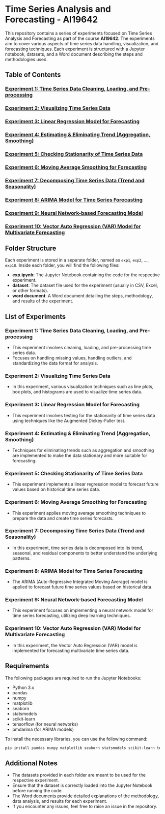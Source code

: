 # Time Series Analysis and Forecasting - AI19642

This repository contains a series of experiments focused on Time Series Analysis and Forecasting as part of the course **AI19642**. The experiments aim to cover various aspects of time series data handling, visualization, and forecasting techniques. Each experiment is structured with a Jupyter notebook, datasets, and a Word document describing the steps and methodologies used.

## Table of Contents

### [Experiment 1: Time Series Data Cleaning, Loading, and Pre-processing](https://github.com/Abiney-Yadav/Time-Series-and-Forecasting/tree/main/exp1)
### [Experiment 2: Visualizing Time Series Data](https://github.com/Abiney-Yadav/Time-Series-and-Forecasting/tree/main/exp2)
### [Experiment 3: Linear Regression Model for Forecasting](https://github.com/Abiney-Yadav/Time-Series-and-Forecasting/tree/main/exp3)  
### [Experiment 4: Estimating & Eliminating Trend (Aggregation, Smoothing)](https://github.com/Abiney-Yadav/Time-Series-and-Forecasting/tree/main/exp4)  
### [Experiment 5: Checking Stationarity of Time Series Data](https://github.com/Abiney-Yadav/Time-Series-and-Forecasting/tree/main/exp5)  
### [Experiment 6: Moving Average Smoothing for Forecasting](https://github.com/Abiney-Yadav/Time-Series-and-Forecasting/tree/main/exp6)  
### [Experiment 7: Decomposing Time Series Data (Trend and Seasonality)](https://github.com/Abiney-Yadav/Time-Series-and-Forecasting/tree/main/exp7)  
### [Experiment 8: ARIMA Model for Time Series Forecasting](https://github.com/Abiney-Yadav/Time-Series-and-Forecasting/tree/main/exp8)  
### [Experiment 9: Neural Network-based Forecasting Model](https://github.com/Abiney-Yadav/Time-Series-and-Forecasting/tree/main/exp9)  
### [Experiment 10: Vector Auto Regression (VAR) Model for Multivariate Forecasting](https://github.com/Abiney-Yadav/Time-Series-and-Forecasting/tree/main/exp10)  
## Folder Structure

Each experiment is stored in a separate folder, named as `exp1`, `exp2`, ..., `exp10`. Inside each folder, you will find the following files:

- **exp.ipynb**: The Jupyter Notebook containing the code for the respective experiment.
- **dataset**: The dataset file used for the experiment (usually in CSV, Excel, or other formats).
- **word document**: A Word document detailing the steps, methodology, and results of the experiment.

## List of Experiments

### Experiment 1: Time Series Data Cleaning, Loading, and Pre-processing
- This experiment involves cleaning, loading, and pre-processing time series data.
- Focuses on handling missing values, handling outliers, and standardizing the data format for analysis.

### Experiment 2: Visualizing Time Series Data
- In this experiment, various visualization techniques such as line plots, box plots, and histograms are used to visualize time series data.

### Experiment 3: Linear Regression Model for Forecasting
- This experiment involves testing for the stationarity of time series data using techniques like the Augmented Dickey-Fuller test.

### Experiment 4: Estimating & Eliminating Trend (Aggregation, Smoothing)
- Techniques for eliminating trends such as aggregation and smoothing are implemented to make the data stationary and more suitable for forecasting.

### Experiment 5: Checking Stationarity of Time Series Data
- This experiment implements a linear regression model to forecast future values based on historical time series data.

### Experiment 6: Moving Average Smoothing for Forecasting
- This experiment applies moving average smoothing techniques to prepare the data and create time series forecasts.

### Experiment 7: Decomposing Time Series Data (Trend and Seasonality)
- In this experiment, time series data is decomposed into its trend, seasonal, and residual components to better understand the underlying patterns.

### Experiment 8: ARIMA Model for Time Series Forecasting
- The ARIMA (Auto-Regressive Integrated Moving Average) model is applied to forecast future time series values based on historical data.

### Experiment 9: Neural Network-based Forecasting Model
- This experiment focuses on implementing a neural network model for time series forecasting, utilizing deep learning techniques.

### Experiment 10: Vector Auto Regression (VAR) Model for Multivariate Forecasting
- In this experiment, the Vector Auto Regression (VAR) model is implemented for forecasting multivariate time series data.

## Requirements

The following packages are required to run the Jupyter Notebooks:

- Python 3.x
- pandas
- numpy
- matplotlib
- seaborn
- statsmodels
- scikit-learn
- tensorflow (for neural networks)
- pmdarima (for ARIMA models)

To install the necessary libraries, you can use the following command:

```bash
pip install pandas numpy matplotlib seaborn statsmodels scikit-learn tensorflow pmdarima
```
## Additional Notes
- The datasets provided in each folder are meant to be used for the respective experiment.
- Ensure that the dataset is correctly loaded into the Jupyter Notebook before running the code.
- The Word documents provide detailed explanations of the methodology, data analysis, and results for each experiment.
- If you encounter any issues, feel free to raise an issue in the repository.
